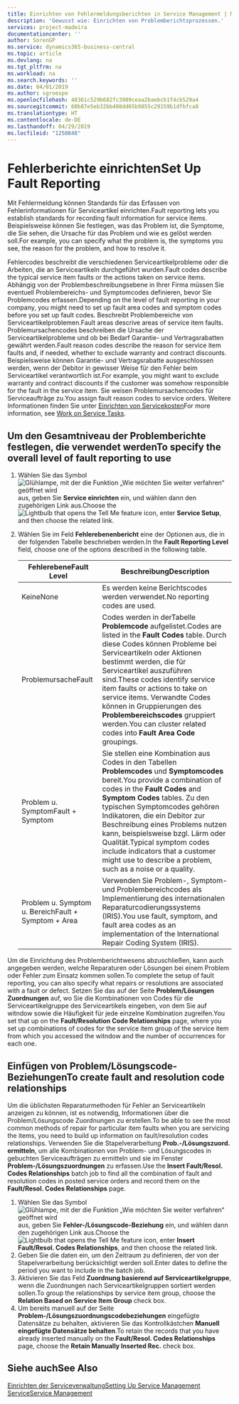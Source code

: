 ```yaml
---
title: Einrichten von Fehlermeldungsberichten in Service Management | Microsoft Docs
description: 'Gewusst wie: Einrichten von Problemberichtsprozessen.'
services: project-madeira
documentationcenter: ''
author: SorenGP
ms.service: dynamics365-business-central
ms.topic: article
ms.devlang: na
ms.tgt_pltfrm: na
ms.workload: na
ms.search.keywords: ''
ms.date: 04/01/2019
ms.author: sgroespe
ms.openlocfilehash: 48361c529b682fc3989ceaa2baebcb1f4cb529a4
ms.sourcegitcommit: 60b87e5eb32bb408dd65b9855c29159b1dfbfca8
ms.translationtype: HT
ms.contentlocale: de-DE
ms.lasthandoff: 04/29/2019
ms.locfileid: "1250848"
---
```

# <a name="set-up-fault-reporting"></a><span data-ttu-id="7268f-103">Fehlerberichte einrichten</span><span class="sxs-lookup"><span data-stu-id="7268f-103">Set Up Fault Reporting</span></span>
<span data-ttu-id="7268f-104">Mit Fehlermeldung können Standards für das Erfassen von Fehlerinformationen für Serviceartikel einrichten.</span><span class="sxs-lookup"><span data-stu-id="7268f-104">Fault reporting lets you establish standards for recording fault information for service items.</span></span> <span data-ttu-id="7268f-105">Beispielsweise können Sie festlegen, was das Problem ist, die Symptome, die Sie sehen, die Ursache für das Problem und wie es gelöst werden soll.</span><span class="sxs-lookup"><span data-stu-id="7268f-105">For example, you can specify what the problem is, the symptoms you see, the reason for the problem, and how to resolve it.</span></span>  

<span data-ttu-id="7268f-106">Fehlercodes beschreibt die verschiedenen Serviceartikelprobleme oder die Arbeiten, die an Serviceartikeln durchgeführt wurden.</span><span class="sxs-lookup"><span data-stu-id="7268f-106">Fault codes describe the typical service item faults or the actions taken on service items.</span></span> <span data-ttu-id="7268f-107">Abhängig von der Problembeschreibungsebene in Ihrer Firma müssen Sie eventuell Problembereichs- und Symptomcodes definieren, bevor Sie Problemcodes erfassen.</span><span class="sxs-lookup"><span data-stu-id="7268f-107">Depending on the level of fault reporting in your company, you might need to set up fault area codes and symptom codes before you set up fault codes.</span></span> <span data-ttu-id="7268f-108">Beschreibt Problembereiche von Serviceartikelproblemen.</span><span class="sxs-lookup"><span data-stu-id="7268f-108">Fault areas descrive areas of service item faults.</span></span> <span data-ttu-id="7268f-109">Problemursachencodes beschreiben die Ursache der Serviceartikelprobleme und ob bei Bedarf Garantie- und Vertragsrabatten gewährt werden.</span><span class="sxs-lookup"><span data-stu-id="7268f-109">Fault reason codes describe the reason for service item faults and, if needed, whether to exclude warranty and contract discounts.</span></span> <span data-ttu-id="7268f-110">Beispielsweise können Garantie- und Vertragsrabatte ausgeschlossen werden, wenn der Debitor in gewisser Weise für den Fehler beim Serviceartikel verantwortlich ist.</span><span class="sxs-lookup"><span data-stu-id="7268f-110">For example, you might want to exclude warranty and contract discounts if the customer was somehow responsible for the fault in the service item.</span></span> <span data-ttu-id="7268f-111">Sie weisen Problemursachencodes für Serviceaufträge zu.</span><span class="sxs-lookup"><span data-stu-id="7268f-111">You assign fault reason codes to service orders.</span></span> <span data-ttu-id="7268f-112">Weitere Informationen finden Sie unter [Einrichten von Servicekosten](service-how-to-work-on-service-tasks.md)</span><span class="sxs-lookup"><span data-stu-id="7268f-112">For more information, see [Work on Service Tasks](service-how-to-work-on-service-tasks.md).</span></span>  

## <a name="to-specify-the-overall-level-of-fault-reporting-to-use"></a><span data-ttu-id="7268f-113">Um den Gesamtniveau der Problemberichte festlegen, die verwendet werden</span><span class="sxs-lookup"><span data-stu-id="7268f-113">To specify the overall level of fault reporting to use</span></span>
1. <span data-ttu-id="7268f-114">Wählen Sie das Symbol ![Glühlampe, mit der die Funktion „Wie möchten Sie weiter verfahren“ geöffnet wird](media/ui-search/search_small.png "Wie möchten Sie weiter verfahren?") aus, geben Sie **Service einrichten** ein, und wählen dann den zugehörigen Link aus.</span><span class="sxs-lookup"><span data-stu-id="7268f-114">Choose the ![Lightbulb that opens the Tell Me feature](media/ui-search/search_small.png "Tell me what you want to do") icon, enter **Service Setup**, and then choose the related link.</span></span>
2. <span data-ttu-id="7268f-115">Wählen Sie im Feld **Fehlerebenenbericht** eine der Optionen aus, die in der folgenden Tabelle beschrieben werden.</span><span class="sxs-lookup"><span data-stu-id="7268f-115">In the **Fault Reporting Level** field, choose one of the options described in the following table.</span></span>  

    |<span data-ttu-id="7268f-116">**Fehlerebene**</span><span class="sxs-lookup"><span data-stu-id="7268f-116">**Fault Level**</span></span>|<span data-ttu-id="7268f-117">**Beschreibung**</span><span class="sxs-lookup"><span data-stu-id="7268f-117">**Description**</span></span>|  
    |------------|-------------|  
    |<span data-ttu-id="7268f-118">Keine</span><span class="sxs-lookup"><span data-stu-id="7268f-118">None</span></span> | <span data-ttu-id="7268f-119">Es werden keine Berichtscodes werden verwendet.</span><span class="sxs-lookup"><span data-stu-id="7268f-119">No reporting codes are used.</span></span>|  
    |<span data-ttu-id="7268f-120">Problemursache</span><span class="sxs-lookup"><span data-stu-id="7268f-120">Fault</span></span> | <span data-ttu-id="7268f-121">Codes werden in derTabelle **Problemcode** aufgelistet.</span><span class="sxs-lookup"><span data-stu-id="7268f-121">Codes are listed in the **Fault Codes** table.</span></span> <span data-ttu-id="7268f-122">Durch diese Codes können Probleme bei Serviceartikeln oder Aktionen bestimmt werden, die für Serviceartikel auszuführen sind.</span><span class="sxs-lookup"><span data-stu-id="7268f-122">These codes identify service item faults or actions to take on service items.</span></span> <span data-ttu-id="7268f-123">Verwandte Codes können in Gruppierungen des **Problembereichscodes** gruppiert werden.</span><span class="sxs-lookup"><span data-stu-id="7268f-123">You can cluster related codes into **Fault Area Code** groupings.</span></span>|  
    |<span data-ttu-id="7268f-124">Problem u. Symptom</span><span class="sxs-lookup"><span data-stu-id="7268f-124">Fault + Symptom</span></span> | <span data-ttu-id="7268f-125">Sie stellen eine Kombination aus Codes in den Tabellen **Problemcodes** und **Symptomcodes** bereit.</span><span class="sxs-lookup"><span data-stu-id="7268f-125">You provide a combination of codes in the **Fault Codes** and **Symptom Codes** tables.</span></span> <span data-ttu-id="7268f-126">Zu den typischen Symptomcodes gehören Indikatoren, die ein Debitor zur Beschreibung eines Problems nutzen kann, beispielsweise bzgl. Lärm oder Qualität.</span><span class="sxs-lookup"><span data-stu-id="7268f-126">Typical symptom codes include indicators that a customer might use to describe a problem, such as a noise or a quality.</span></span>|  
    |<span data-ttu-id="7268f-127">Problem u. Symptom u. Bereich</span><span class="sxs-lookup"><span data-stu-id="7268f-127">Fault + Symptom + Area</span></span> | <span data-ttu-id="7268f-128">Verwenden Sie Problem-, Symptom- und Problembereichcodes als Implementierung des internationalen Reparaturcodierungssystems (IRIS).</span><span class="sxs-lookup"><span data-stu-id="7268f-128">You use fault, symptom, and fault area codes as an implementation of the International Repair Coding System (IRIS).</span></span>|  

<span data-ttu-id="7268f-129">Um die Einrichtung des Problemberichtwesens abzuschließen, kann auch angegeben werden, welche Reparaturen oder Lösungen bei einem Problem oder Fehler zum Einsatz kommen sollen.</span><span class="sxs-lookup"><span data-stu-id="7268f-129">To complete the setup of fault reporting, you can also specify what repairs or resolutions are associated with a fault or defect.</span></span> <span data-ttu-id="7268f-130">Setzen Sie das auf der Seite **Problem/Lösungen Zuordnungen** auf, wo Sie die Kombinationen von Codes für die Serviceartikelgruppe des Serviceartikels eingeben, von dem Sie auf witndow sowie die Häufigkeit für jede einzelne Kombination zugreifen.</span><span class="sxs-lookup"><span data-stu-id="7268f-130">You set that up on the **Fault/Resolution Code Relationships** page, where you set up combinations of codes for the service item group of the service item from which you accessed the witndow and the number of occurrences for each one.</span></span>

## <a name="to-create-fault-and-resolution-code-relationships"></a><span data-ttu-id="7268f-131">Einfügen von Problem/Lösungscode-Beziehungen</span><span class="sxs-lookup"><span data-stu-id="7268f-131">To create fault and resolution code relationships</span></span>
<!--this needs to go in a working with topic-->
<span data-ttu-id="7268f-132">Um die üblichsten Reparaturmethoden für Fehler an Serviceartikeln anzeigen zu können, ist es notwendig, Informationen über die Problem/Lösungscode Zuordnungen zu erstellen.</span><span class="sxs-lookup"><span data-stu-id="7268f-132">To be able to see the most common methods of repair for particular item faults when you are servicing the items, you need to build up information on fault/resolution codes relationships.</span></span> <span data-ttu-id="7268f-133">Verwenden Sie die Stapelverarbeitung **Prob.-/Lösungszuord. ermitteln**, um alle Kombinationen von Problem- und Lösungscodes in gebuchten Serviceaufträgen zu ermitteln und sie im Fenster **Problem-/Lösungszuordnungen** zu erfassen.</span><span class="sxs-lookup"><span data-stu-id="7268f-133">Use the **Insert Fault/Resol. Codes Relationships** batch job to find all the combination of fault and resolution codes in posted service orders and record them on the **Fault/Resol. Codes Relationships** page.</span></span>

1. <span data-ttu-id="7268f-134">Wählen Sie das Symbol ![Glühlampe, mit der die Funktion „Wie möchten Sie weiter verfahren“ geöffnet wird](media/ui-search/search_small.png "Wie möchten Sie weiter verfahren?") aus, geben Sie **Fehler-/Lösungscode-Beziehung** ein, und wählen dann den zugehörigen Link aus.</span><span class="sxs-lookup"><span data-stu-id="7268f-134">Choose the ![Lightbulb that opens the Tell Me feature](media/ui-search/search_small.png "Tell me what you want to do") icon, enter **Insert Fault/Resol. Codes Relationships**, and then choose the related link.</span></span>  
2. <span data-ttu-id="7268f-135">Geben Sie die daten ein, um den Zeitraum zu definieren, der von der Stapelverarbeitung berücksichtigt werden soll.</span><span class="sxs-lookup"><span data-stu-id="7268f-135">Enter dates to define the period you want to include in the batch job.</span></span>  
3. <span data-ttu-id="7268f-136">Aktivieren Sie das Feld **Zuordnung basierend auf Serviceartikelgruppe**, wenn die Zuordnungen nach Serviceartikelgruppen sortiert werden sollen.</span><span class="sxs-lookup"><span data-stu-id="7268f-136">To group the relationships by service item group, choose the **Relation Based on Service Item Group** check box.</span></span>  
4. <span data-ttu-id="7268f-137">Um bereits manuell auf der Seite **Problem-/Lösungszuordnungscodebeziehungen** eingefügte Datensätze zu behalten, aktivieren Sie das Kontrollkästchen **Manuell eingefügte Datensätze behalten**.</span><span class="sxs-lookup"><span data-stu-id="7268f-137">To retain the records that you have already inserted manually on the **Fault/Resol. Codes Relationships** page, choose the **Retain Manually Inserted Rec.** check box.</span></span>  

## <a name="see-also"></a><span data-ttu-id="7268f-138">Siehe auch</span><span class="sxs-lookup"><span data-stu-id="7268f-138">See Also</span></span>
[<span data-ttu-id="7268f-139">Einrichten der Serviceverwaltung</span><span class="sxs-lookup"><span data-stu-id="7268f-139">Setting Up Service Management</span></span>](service-setup-service.md)  
[<span data-ttu-id="7268f-140">Service</span><span class="sxs-lookup"><span data-stu-id="7268f-140">Service Management</span></span>](service-service.md)  
